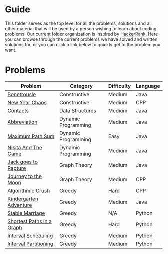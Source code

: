 # Guide

This folder serves as the top level for all the problems, solutions and all other material that will be used by a person wishing to learn about coding problems.
Our current folder organization is inspired by [HackerRank](https://www.hackerrank.com/domains/algorithms).
Here you can browse through the current problems we have solved and written solutions for, or you can click a link below to quickly get to the problem you want.

# Problems

| Problem                                                                       | Category            | Difficulty | Language |
|-------------------------------------------------------------------------------|---------------------|------------|----------|
| [Bonetrousle](/Guide/Constructive/Bonetrousle)                                | Constructive        | Medium     | Java     |
| [New Year Chaos](/Guide/Constructive/New%20Year%20Chaos)                      | Constructive        | Medium     | CPP      |
| [Contacts](/Guide/Data%20Structures/Contacts)                                 | Data Structures     | Medium     | Java     |
| [Abbreviation](/Guide/DynamicProgramming/Abbreviation)                        | Dynamic Programming | Medium     | Java     |
| [Maximum Path Sum](/Guide/DynamicProgramming/Maximum%20Path%20Sum)            | Dynamic Programming | Easy       | Java     |
| [Nikita And The Game](/Guide/DynamicProgramming/Nikita%20And%20The%20Game)    | Dynamic Programming | Medium     | Java     |
| [Jack goes to Rapture](/Guide/GraphTheory/JackGoesToRapture)                  | Graph Theory        | Medium     | Java     |
| [Journey to the Moon](/Guide/GraphTheory/Journey%20to%20the%20Moon)           | Graph Theory        | Medium     | CPP      |
| [Algorithmic Crush](/Guide/Greedy/Algorithmic%20Crush)                        | Greedy              | Hard       | CPP      |
| [Kindergarten Adventure](/Guide/Greedy/Kindergarten%20Adventure)              | Greedy              | Medium     | Java     |
| [Stable Marriage](/Guide/Greedy/Stable%20Marriage)                            | Greedy              | N/A        | Python   |
| [Shortest Paths in a Graph](/Guide/Greedy/Shortest%20Path)                    | Greedy              | Hard       | Python   |
| [Interval Scheduling](/Guide/Greedy/Interval%Scheduling)                      | Greedy              | Medium     | Python     |
| [Interval Partitioning](/Guide/Greedy/Interval%20Partitioning)                | Greedy              | Medium     | Python   |
